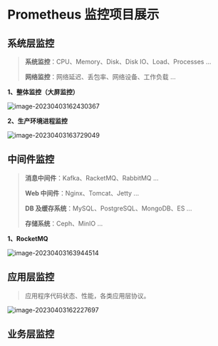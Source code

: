 # Prometheus 监控项目展示

## 系统层监控

> **系统监控**：CPU、Memory、Disk、Disk IO、Load、Processes ...
>
> **网络监控**：网络延迟、丢包率、网络设备、工作负载 ...

**1、整体监控（大屏监控）**

![image-20230403162430367](https://csdn-rab.oss-cn-chengdu.aliyuncs.com/img/image-20230403162430367.png)

**2、生产环境进程监控**

![image-20230403163729049](https://csdn-rab.oss-cn-chengdu.aliyuncs.com/img/image-20230403163729049.png)

## 中间件监控

> **消息中间件**：Kafka、RacketMQ、RabbitMQ ...
>
> **Web 中间件**：Nginx、Tomcat、Jetty ...
>
> **DB 及缓存系统**：MySQL、PostgreSQL、MongoDB、ES ...
>
> **存储系统**：Ceph、MinIO ...

**1、RocketMQ**

![image-20230403163944514](https://csdn-rab.oss-cn-chengdu.aliyuncs.com/img/image-20230403163944514.png)

## 应用层监控

> 应用程序代码状态、性能，各类应用层协议。

![image-20230403162227697](https://csdn-rab.oss-cn-chengdu.aliyuncs.com/img/image-20230403162227697.png)

## 业务层监控

